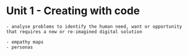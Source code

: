 # Unit 1 - Creating with code
```{admonition} Students will:
- analyse problems to identify the human need, want or opportunity that requires a new or re-imagined digital solution
```

```{admonition} Tools use: 
- empathy maps
- personas
```